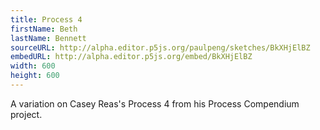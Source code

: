 ```yaml
---
title: Process 4
firstName: Beth
lastName: Bennett
sourceURL: http://alpha.editor.p5js.org/paulpeng/sketches/BkXHjElBZ
embedURL: http://alpha.editor.p5js.org/embed/BkXHjElBZ
width: 600
height: 600
---
```


A variation on Casey Reas's Process 4 from his Process Compendium project.
